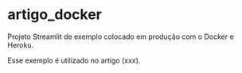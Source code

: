 # artigo_docker
Projeto Streamlit de exemplo colocado em produção com o Docker e Heroku.

Esse exemplo é utilizado no artigo (xxx).
